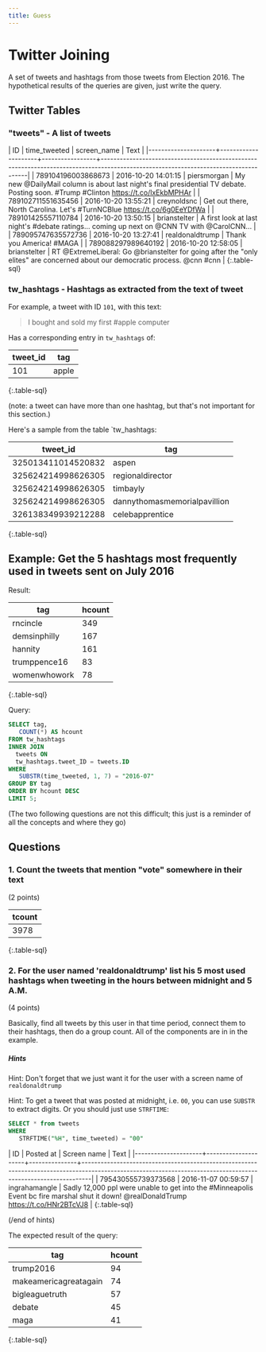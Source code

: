 ```yaml
---
title: Guess
---
```


# Twitter Joining

A set of tweets and hashtags from those tweets from Election 2016. The hypothetical results of the queries are given, just write the query.



## Twitter Tables


### "tweets" - A list of tweets


|  ID                 | time_tweeted        | screen_name     | Text                                                                                                                                |
|---------------------+---------------------+-----------------+-------------------------------------------------------------------------------------------------------------------------------------|
|  789104196003868673 | 2016-10-20 14:01:15 | piersmorgan     | My new @DailyMail column is about last night's final presidential TV debate. Posting soon. #Trump #Clinton https://t.co/lxEkbMPHAr  |
|  789102711551635456 | 2016-10-20 13:55:21 | creynoldsnc     | Get out there, North Carolina. Let's #TurnNCBlue https://t.co/6g0EeYDfWa                                                            |
|  789101425557110784 | 2016-10-20 13:50:15 | brianstelter    | A first look at last night's #debate ratings... coming up next on @CNN TV with @CarolCNN...                                         |
|  789095747635572736 | 2016-10-20 13:27:41 | realdonaldtrump | Thank you America! #MAGA                   |
|  789088297989640192 | 2016-10-20 12:58:05 | brianstelter    | RT @ExtremeLiberal: Go @brianstelter for going after the "only elites" are concerned about our democratic process. @cnn #cnn        |
{:.table-sql}

### tw_hashtags - Hashtags as extracted from the text of tweet


For example, a tweet with ID `101`, with this text:

> I bought and sold my first #apple computer

Has a corresponding entry in `tw_hashtags`  of:

| tweet_id |   tag   |
|----------|---------|
|      101 | apple   |
{:.table-sql}


(note: a tweet can have more than one hashtag, but that's not important for this section.)

Here's a sample from the table `tw_hashtags:


|      tweet_id      |             tag              |
|--------------------|------------------------------|
| 325013411014520832 | aspen                        |
| 325624214998626305 | regionaldirector             |
| 325624214998626305 | timbayly                     |
| 325624214998626305 | dannythomasmemorialpavillion |
| 326138349939212288 | celebapprentice              |
{:.table-sql}



## Example: Get the 5 hashtags most frequently used in tweets sent on July 2016


Result:

|     tag      | hcount |
|--------------|--------|
| rncincle     |    349 |
| demsinphilly |    167 |
| hannity      |    161 |
| trumppence16 |     83 |
| womenwhowork |     78 |
{:.table-sql}



Query:



~~~sql
SELECT tag, 
   COUNT(*) AS hcount
FROM tw_hashtags
INNER JOIN 
  tweets ON
  tw_hashtags.tweet_ID = tweets.ID
WHERE 
   SUBSTR(time_tweeted, 1, 7) = "2016-07"
GROUP BY tag 
ORDER BY hcount DESC
LIMIT 5;
~~~

(The two following questions are not this difficult; this just is a reminder of all the concepts and where they go)


## Questions


### 1. Count the tweets that mention "vote" somewhere in their text 

(2 points)


|  tcount  |
|----------|
|  3978    |
{:.table-sql}


### 2. For the user named 'realdonaldtrump' list his 5 most used hashtags when tweeting in the hours between midnight and 5 A.M.

(4 points)

Basically, find all tweets by this user in that time period, connect them to their hashtags, then do a group count. All of the components are in in the example.


##### Hints


Hint: Don't forget that we just want it for the user with a screen name of `realdonaldtrump`


Hint: To get a tweet that was posted at midnight, i.e. `00`, you can use `SUBSTR` to extract digits. Or you should just use `STRFTIME`:

~~~sql
SELECT * from tweets 
WHERE 
   STRFTIME("%H", time_tweeted) = "00"
~~~

|  ID                 | Posted at           | Screen name   | Text                                                                                                                                                          |
|---------------------+---------------------+---------------+---------------------------------------------------------------------------------------------------------------------------------------------------------------|
|  795430555739373568 | 2016-11-07 00:59:57 | ingrahamangle | Sadly 12,000 ppl were unable to get into the #Minneapolis Event bc fire marshal shut it down! @realDonaldTrump https://t.co/HNr2BTcVJ8                        |
{:.table-sql}

(/end of hints)




The expected result of the query:


|          tag          | hcount |
|-----------------------|--------|
| trump2016             |     94 |
| makeamericagreatagain |     74 |
| bigleaguetruth        |     57 |
| debate                |     45 |
| maga                  |     41 |
{:.table-sql}



